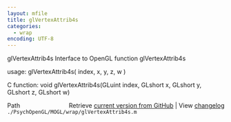 ```yaml
---
layout: mfile
title: glVertexAttrib4s
categories:
  - wrap
encoding: UTF-8
---
```


glVertexAttrib4s  Interface to OpenGL function glVertexAttrib4s

usage:  glVertexAttrib4s\( index, x, y, z, w \)

C function:  void glVertexAttrib4s\(GLuint index, GLshort x, GLshort y, GLshort z, GLshort w\)


<div class="code_header" style="text-align:right;">
  <span style="float:left;">Path&nbsp;&nbsp;</span> <span class="counter">Retrieve <a href=
  "https://raw.github.com/Psychtoolbox-3/Psychtoolbox-3/beta/./PsychOpenGL/MOGL/wrap/glVertexAttrib4s.m">current version from GitHub</a> | View <a href=
  "https://github.com/Psychtoolbox-3/Psychtoolbox-3/commits/beta/./PsychOpenGL/MOGL/wrap/glVertexAttrib4s.m">changelog</a></span>
</div>
<div class="code">
  <code>./PsychOpenGL/MOGL/wrap/glVertexAttrib4s.m</code>
</div>
